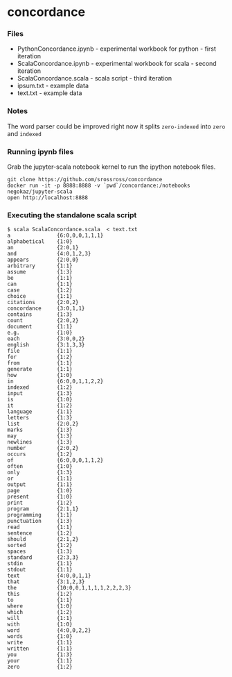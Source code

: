 # concordance

### Files

 * PythonConcordance.ipynb - experimental workbook for python - first iteration
 * ScalaConcordance.ipynb - experimental workbook for scala - second iteration
 * ScalaConcordance.scala - scala script - third iteration
 * ipsum.txt - example data
 * text.txt - example data

### Notes

The word parser could be improved right now it splits `zero-indexed` into `zero` and `indexed`

### Running ipynb files

Grab the jupyter-scala notebook kernel to run the ipython notebook files.

```
git clone https://github.com/srossross/concordance
docker run -it -p 8888:8888 -v `pwd`/concordance:/notebooks negokaz/jupyter-scala
open http://localhost:8888
```

### Executing the standalone scala script

```
$ scala ScalaConcordance.scala  < text.txt 
a               {6:0,0,0,1,1,1}
alphabetical    {1:0}
an              {2:0,1}
and             {4:0,1,2,3}
appears         {2:0,0}
arbitrary       {1:1}
assume          {1:3}
be              {1:1}
can             {1:1}
case            {1:2}
choice          {1:1}
citations       {2:0,2}
concordance     {3:0,1,1}
contains        {1:3}
count           {2:0,2}
document        {1:1}
e.g.            {1:0}
each            {3:0,0,2}
english         {3:1,3,3}
file            {1:1}
for             {1:2}
from            {1:1}
generate        {1:1}
how             {1:0}
in              {6:0,0,1,1,2,2}
indexed         {1:2}
input           {1:3}
is              {1:0}
it              {1:2}
language        {1:1}
letters         {1:3}
list            {2:0,2}
marks           {1:3}
may             {1:3}
newlines        {1:3}
number          {2:0,2}
occurs          {1:2}
of              {6:0,0,0,1,1,2}
often           {1:0}
only            {1:3}
or              {1:1}
output          {1:1}
page            {1:0}
present         {1:0}
print           {1:2}
program         {2:1,1}
programming     {1:1}
punctuation     {1:3}
read            {1:1}
sentence        {1:2}
should          {2:1,2}
sorted          {1:2}
spaces          {1:3}
standard        {2:3,3}
stdin           {1:1}
stdout          {1:1}
text            {4:0,0,1,1}
that            {3:1,2,3}
the             {10:0,0,1,1,1,1,2,2,2,3}
this            {1:2}
to              {1:1}
where           {1:0}
which           {1:2}
will            {1:1}
with            {1:0}
word            {4:0,0,2,2}
words           {1:0}
write           {1:1}
written         {1:1}
you             {1:3}
your            {1:1}
zero            {1:2}
```
